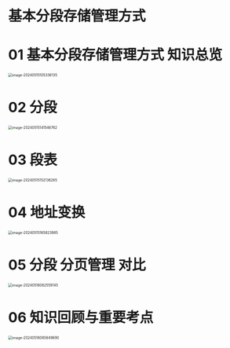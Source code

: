 # 基本分段存储管理方式



# 01 基本分段存储管理方式 知识总览

<img src="https://cvp.oss-cn-shanghai.aliyuncs.com/picgo/202405151053241.png" alt="image-20240515105336135" style="zoom:50%;" />



# 02 分段

<img src="https://cvp.oss-cn-shanghai.aliyuncs.com/picgo/202405151415997.png" alt="image-20240515141546762" style="zoom:50%;" />



# 03 段表

<img src="https://cvp.oss-cn-shanghai.aliyuncs.com/picgo/202405151521458.png" alt="image-20240515152136265" style="zoom:50%;" />



# 04 地址变换

<img src="https://cvp.oss-cn-shanghai.aliyuncs.com/picgo/202405151658211.png" alt="image-20240515165823985" style="zoom:50%;" />



# 05 分段 分页管理 对比

<img src="https://cvp.oss-cn-shanghai.aliyuncs.com/picgo/202405160826063.png" alt="image-20240516082559145" style="zoom:50%;" />



# 06 知识回顾与重要考点

<img src="https://cvp.oss-cn-shanghai.aliyuncs.com/picgo/202405160856805.png" alt="image-20240516085649690" style="zoom:50%;" />
